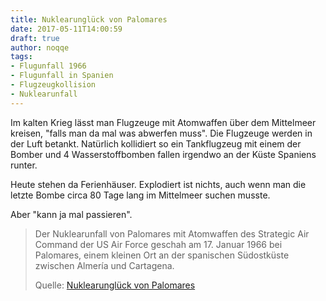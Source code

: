 ```yaml
---
title: Nuklearunglück von Palomares
date: 2017-05-11T14:00:59
draft: true
author: noqqe
tags:
- Flugunfall 1966
- Flugunfall in Spanien
- Flugzeugkollision
- Nuklearunfall
---
```


Im kalten Krieg lässt man Flugzeuge mit Atomwaffen über dem Mittelmeer kreisen,
"falls man da mal was abwerfen muss". Die Flugzeuge werden in der Luft
betankt. Natürlich kollidiert so ein Tankflugzeug mit einem der Bomber und
4 Wasserstoffbomben fallen irgendwo an der Küste Spaniens runter.

Heute stehen da Ferienhäuser. Explodiert ist nichts, auch wenn man die
letzte Bombe circa 80 Tage lang im Mittelmeer suchen musste.

Aber "kann ja mal passieren".

> Der Nuklearunfall von Palomares mit Atomwaffen des Strategic Air Command der
> US Air Force geschah am 17. Januar 1966 bei Palomares, einem kleinen Ort an
> der spanischen Südostküste zwischen Almería und Cartagena.
>
> Quelle: [Nuklearunglück von Palomares](https://de.wikipedia.org/wiki/Nuklearunglück_von_Palomares)
